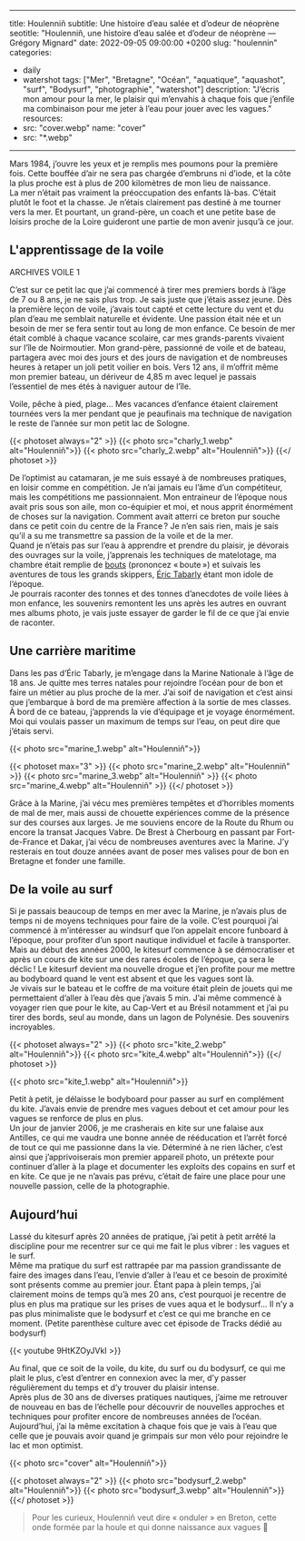 
---
title: Houlenniñ
subtitle: Une histoire d’eau salée et d’odeur de néoprène 
seotitle: "Houlenniñ, une histoire d’eau salée et d’odeur de néoprène — Grégory Mignard"
date: 2022-09-05 09:00:00 +0200
slug: "houlennin"
categories:
- daily
- watershot
tags: ["Mer", "Bretagne", "Océan", "aquatique", "aquashot", "surf", "Bodysurf", "photographie", "watershot"]
description: "J’écris mon amour pour la mer, le plaisir qui m’envahis à chaque fois que j’enfile ma combinaison pour me jeter à l’eau pour jouer avec les vagues."
resources:
- src: "cover.webp"
  name: "cover"
- src: "*.webp"
---

Mars 1984, j’ouvre les yeux et je remplis mes poumons pour la première fois. Cette bouffée d’air ne sera pas chargée d’embruns ni d’iode, et la côte la plus proche est à plus de 200 kilomètres de mon lieu de naissance.  
La mer n’était pas vraiment la préoccupation des enfants là-bas. C’était plutôt le foot et la chasse. Je n’étais clairement pas destiné à me tourner vers la mer. Et pourtant, un grand-père, un coach et une petite base de loisirs proche de la Loire guideront une partie de mon avenir jusqu’à ce jour.

## L'apprentissage de la voile

ARCHIVES VOILE 1

C’est sur ce petit lac que j’ai commencé à tirer mes premiers bords à l’âge de 7 ou 8 ans, je ne sais plus trop. Je sais juste que j’étais assez jeune. Dès la première leçon de voile, j’avais tout capté et cette lecture du vent et du plan d’eau me semblait naturelle et évidente. Une passion était née et un besoin de mer se fera sentir tout au long de mon enfance. Ce besoin de mer était comblé à chaque vacance scolaire, car mes grands-parents vivaient sur l’île de Noirmoutier. Mon grand-père, passionné de voile et de bateau, partagera avec moi des jours et des jours de navigation et de nombreuses heures à retaper un joli petit voilier en bois. Vers 12 ans, il m’offrit même mon premier bateau, un dériveur de 4,85 m avec lequel je passais l’essentiel de mes étés à naviguer autour de l’île.  


 
Voile, pêche à pied, plage… Mes vacances d’enfance étaient clairement tournées vers la mer pendant que je peaufinais ma technique de navigation le reste de l’année sur mon petit lac de Sologne.  

{{< photoset always="2" >}}
{{< photo src="charly_1.webp" alt="Houlenniñ">}}
{{< photo src="charly_2.webp" alt="Houlenniñ">}}
{{</ photoset >}}

De l’optimist au catamaran, je me suis essayé à de nombreuses pratiques, en loisir comme en compétition. Je n’ai jamais eu l’âme d’un compétiteur, mais les compétitions me passionnaient. Mon entraineur de l’époque nous avait pris sous son aile, mon co-équipier et moi, et nous apprit énormément de choses sur la navigation. Comment avait atterri ce breton pur souche dans ce petit coin du centre de la France ? Je n’en sais rien, mais je sais qu’il a su me transmettre sa passion de la voile et de la mer.  
Quand je n’étais pas sur l’eau à apprendre et prendre du plaisir, je dévorais des ouvrages sur la voile, j’apprenais les techniques de matelotage, ma chambre était remplie de [bouts](https://fr.wikipedia.org/wiki/Bout_(cordage)) (prononcez « boute ») et suivais les aventures de tous les grands skippers, [Éric Tabarly](https://fr.wikipedia.org/wiki/Éric_Tabarly) étant mon idole de l’époque.  
Je pourrais raconter des tonnes et des tonnes d’anecdotes de voile liées à mon enfance, les souvenirs remontent les uns après les autres en ouvrant mes albums photo, je vais juste essayer de garder le fil de ce que j’ai envie de raconter.

## Une carrière maritime

Dans les pas d’Éric Tabarly, je m’engage dans la Marine Nationale à l’âge de 18 ans. Je quitte mes terres natales pour rejoindre l’océan pour de bon et faire un métier au plus proche de la mer. J’ai soif de navigation et c’est ainsi que j’embarque à bord de ma première affection à la sortie de mes classes. À bord de ce bateau, j’apprends la vie d’équipage et je voyage énormément. Moi qui voulais passer un maximum de temps sur l’eau, on peut dire que j’étais servi.  

{{< photo src="marine_1.webp" alt="Houlenniñ">}}

{{< photoset max="3" >}}
  {{< photo src="marine_2.webp" alt="Houlenniñ" >}}
  {{< photo src="marine_3.webp" alt="Houlenniñ" >}}
  {{< photo src="marine_4.webp" alt="Houlenniñ" >}}
{{</ photoset >}}

Grâce à la Marine, j’ai vécu mes premières tempêtes et d’horribles moments de mal de mer, mais aussi de chouette expériences comme de la présence sur des courses aux larges. Je me souviens encore de la Route du Rhum ou encore la transat Jacques Vabre. De Brest à Cherbourg en passant par Fort-de-France et Dakar, j’ai vécu de nombreuses aventures avec la Marine. J’y resterais en tout douze années avant de poser mes valises pour de bon en Bretagne et fonder une famille.

## De la voile au surf

Si je passais beaucoup de temps en mer avec la Marine, je n’avais plus de temps ni de moyens techniques pour faire de la voile. C’est pourquoi j’ai commencé à m’intéresser au windsurf que l’on appelait encore funboard à l’époque, pour profiter d’un sport nautique individuel et facile à transporter. Mais au début des années 2000, le kitesurf commence à se démocratiser et après un cours de kite sur une des rares écoles de l’époque, ça sera le déclic ! Le kitesurf devient ma nouvelle drogue et j’en profite pour me mettre au bodyboard quand le vent est absent et que les vagues sont là.  
Je vivais sur le bateau et le coffre de ma voiture était plein de jouets qui me permettaient d’aller à l’eau dès que j’avais 5 min. J’ai même commencé à voyager rien que pour le kite, au Cap-Vert et au Brésil notamment et j’ai pu tirer des bords, seul au monde, dans un lagon de Polynésie. Des souvenirs incroyables.

{{< photoset always="2" >}}
{{< photo src="kite_2.webp" alt="Houlenniñ">}}
{{< photo src="kite_4.webp" alt="Houlenniñ">}}
{{</ photoset >}}

{{< photo src="kite_1.webp" alt="Houlenniñ">}}

Petit à petit, je délaisse le bodyboard pour passer au surf en complément du kite. J’avais envie de prendre mes vagues debout et cet amour pour les vagues se renforce de plus en plus.  
Un jour de janvier 2006, je me crasherais en kite sur une falaise aux Antilles, ce qui me vaudra une bonne année de rééducation et l’arrêt forcé de tout ce qui me passionne dans la vie. Déterminé à ne rien lâcher, c’est ainsi que j’apprivoiserais mon premier appareil photo, un prétexte pour continuer d’aller à la plage et documenter les exploits des copains en surf et en kite. Ce que je ne n’avais pas prévu, c’était de faire une place pour une nouvelle passion, celle de la photographie. 

## Aujourd’hui

Lassé du kitesurf après 20 années de pratique, j’ai petit à petit arrêté la discipline pour me recentrer sur ce qui me fait le plus vibrer : les vagues et le surf.  
Même ma pratique du surf est rattrapée par ma passion grandissante de faire des images dans l’eau, l’envie d’aller à l’eau et ce besoin de proximité sont présents comme au premier jour. Étant papa à plein temps, j’ai clairement moins de temps qu’à mes 20 ans, c’est pourquoi je recentre de plus en plus ma pratique sur les prises de vues aqua et le bodysurf… Il n’y a pas plus minimaliste que le bodysurf et c’est ce qui me branche en ce moment. (Petite parenthèse culture avec cet épisode de Tracks dédié au bodysurf)

<div>{{< youtube 9HtKZOyJVkI >}}</div>

Au final, que ce soit de la voile, du kite, du surf ou du bodysurf, ce qui me plait le plus, c’est d’entrer en connexion avec la mer, d’y passer régulièrement du temps et d’y trouver du plaisir intense.  
Après plus de 30 ans de diverses pratiques nautiques, j’aime me retrouver de nouveau en bas de l’échelle pour découvrir de nouvelles approches et techniques pour profiter encore de nombreuses années de l’océan. Aujourd’hui, j’ai la même excitation à chaque fois que je vais à l’eau que celle que je pouvais avoir quand je grimpais sur mon vélo pour rejoindre le lac et mon optimist.

{{< photo src="cover" alt="Houlenniñ">}}

{{< photoset always="2" >}}
{{< photo src="bodysurf_2.webp" alt="Houlenniñ">}}
{{< photo src="bodysurf_3.webp" alt="Houlenniñ">}}
{{</ photoset >}}

> Pour les curieux, Houlenniñ veut dire « onduler » en Breton, cette onde formée par la houle et qui donne naissance aux vagues 🤙